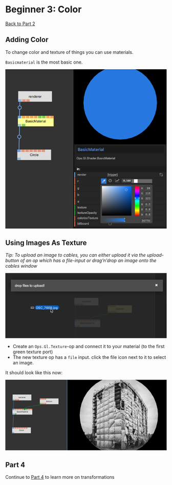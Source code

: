# Beginner 3: Color

[Back to Part 2](../beginner2_transformations/beginner2_transformations.md)

## Adding Color

To change color and texture of things you can use materials.  

`Basicmaterial` is the most basic one.  

![](img/beginner_color.png)

## Using Images As Texture

*Tip: To upload an image to cables, you can either upload it via the upload-button of an op which has a file-input or drag’n’drop an image onto the cables window*

![](img/beginner_upload.png)

- Create an `Ops.Gl.Texture`-op and connect it to your material (to the first green texture port)
- The new texture op has a `file` input. click the file icon next to it to select an image.

It should look like this now:  

![](img/beginner_textured.png)

## Part 4

Continue to [Part 4](../beginner4_more_transformations/beginner4_more_transformations.md) to learn more on transformations
